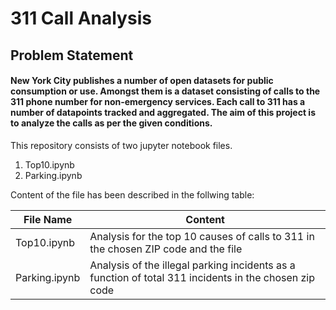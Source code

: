 # 311 Call Analysis

## Problem Statement

#### New York City publishes a number of open datasets for public consumption or use. Amongst them is a dataset consisting of calls to the 311 phone number for non-emergency services. Each call to 311 has a number of datapoints tracked and aggregated. The aim of this project is to analyze the calls as per the given conditions.

This repository consists of two jupyter notebook files. 

1. Top10.ipynb
2. Parking.ipynb

Content of the file has been described in the follwing table:

| File Name | Content |
|-|-|
| Top10.ipynb | Analysis for the top 10 causes of calls to 311 in the chosen ZIP code and the file |
| Parking.ipynb | Analysis of the illegal parking incidents as a function of total 311 incidents in the chosen zip code |
